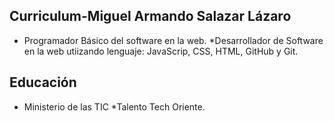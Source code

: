 ## Curriculum-Miguel Armando Salazar Lázaro

* Programador Básico del software en la web.
*Desarrollador de Software en la web utiizando lenguaje: JavaScrip, CSS, HTML, GitHub y Git.

## Educación
* Ministerio de las TIC
*Talento Tech Oriente.

